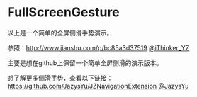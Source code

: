 # FullScreenGesture
以上是一个简单的全屏侧滑手势演示。

参照：http://www.jianshu.com/p/bc85a3d37519  [@iThinker_YZ](https://github.com/iThinkerYZ)

主要是想在github上保留一个简单全屏侧滑的演示版本。

想了解更多侧滑手势，查看以下链接：
https://github.com/JazysYu/JZNavigationExtension  [@JazysYu](https://github.com/JazysYu)
